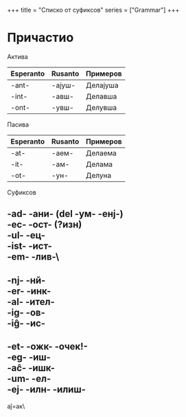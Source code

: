 +++
title = "Списко от суфиксов"
series = ["Grammar"]
+++



# Причастио

Актива

| Esperanto | Rusanto | Примеров  |
|----------|----------|-----------|
|   -ant-      |    -ајуш-      |     Делајуша      |
|   -int-      |    -авш-      |    Делавша     |
|   -ont-      |    -увш-      |    Делувша       |

Пасива

| Esperanto | Rusanto | Примеров  |
|----------|----------|-----------|
|   -at-      |    -аем-      |     Делаема      |
|   -it-      |    -ам-      |    Делама     |
|   -ot-      |    -ун-      |    Делуна      |

Суфиксов

-ad- -ани- (del -ум- -енј-)\
-ec- -ост- (?изн)\
-ul- -ец-\
-ist- -ист-\
-em- -лив-\
---

-nj- -нй-\
-er- -инк-\
-al- -ител-\
-ig- -ов-\
-iĝ- -ис-
---

-et- -ожк- -очек!-\
-eg- -иш-\
-aĉ- -ишк-\
-um- -ел-\
-ej- -илн- -илиш-
---

aĵ=ак\

